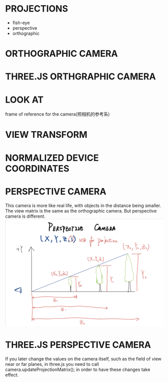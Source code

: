 # PROJECTIONS
- fish-eye
- perspective
- orthographic

# ORTHOGRAPHIC CAMERA

# THREE.JS ORTHGRAPHIC CAMERA

# LOOK AT
frame of reference for the camera(照相机的参考系)

# VIEW TRANSFORM

# NORMALIZED DEVICE COORDINATES

# PERSPECTIVE CAMERA
This camera is more like real life, with objects in the distance being smaller. The view matrix is the same as the orthographic camera. But perspective camera is different.
![perspective-camera](note-pictures/perspective-camera.jpg)

# THREE.JS PERSPECTIVE CAMERA
If you later change the values on the camera itself, such as the field of view near or far planes,  in three.js you need to call camera.updateProjectionMatrix();
in order to have these changes take effect.